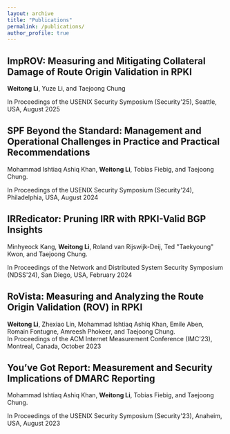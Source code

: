 ```yaml
---
layout: archive
title: "Publications"
permalink: /publications/
author_profile: true
---
```


## ImpROV: Measuring and Mitigating Collateral Damage of Route Origin Validation in RPKI
**Weitong Li**, Yuze Li, and Taejoong Chung

In Proceedings of the USENIX Security Symposium (Security'25), Seattle, USA, August 2025

## SPF Beyond the Standard: Management and Operational Challenges in Practice and Practical Recommendations
Mohammad Ishtiaq Ashiq Khan, **Weitong Li**, Tobias Fiebig, and Taejoong Chung.  

In Proceedings of the USENIX Security Symposium (Security'24), Philadelphia, USA, August 2024

## IRRedicator: Pruning IRR with RPKI-Valid BGP Insights
Minhyeock Kang, **Weitong Li**, Roland van Rijswijk-Deij, Ted "Taekyoung" Kwon, and Taejoong Chung. 

In Proceedings of the Network and Distributed System Security Symposium (NDSS'24), San Diego, USA, February 2024 

## RoVista: Measuring and Analyzing the Route Origin Validation (ROV) in RPKI
**Weitong Li**, Zhexiao Lin, Mohammad Ishtiaq Ashiq Khan, Emile Aben, Romain Fontugne, Amreesh Phokeer, and Taejoong Chung.  
In Proceedings of the ACM Internet Measurement Conference (IMC'23), Montreal, Canada, October 2023

## You’ve Got Report: Measurement and Security Implications of DMARC Reporting
Mohammad Ishtiaq Ashiq Khan, **Weitong Li**, Tobias Fiebig, and Taejoong Chung.  

In Proceedings of the USENIX Security Symposium (Security'23), Anaheim, USA, August 2023